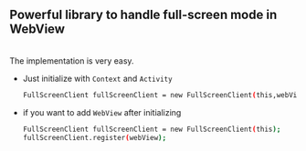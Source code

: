 <b><h2>Powerful library to handle full-screen mode in WebView</h2></b>
<br>
The implementation is very easy.
* Just initialize with `Context` and `Activity`
  ```sh
  FullScreenClient fullScreenClient = new FullScreenClient(this,webView);
  ```
  
* if you want to add `WebView` after initializing  
  ```sh
  FullScreenClient fullScreenClient = new FullScreenClient(this);
  fullScreenClient.register(webView);
  ```

